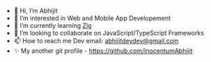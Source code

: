 - 👋 Hi, I’m Abhijit
- 👀 I’m interested in Web and Mobile App Developement
- 🌱 I’m currently learning [Zig](https://ziglang.org/)
- 💞️ I’m looking to collaborate on JavaScript/TypeScript Frameworks
- 📫 How to reach me 
     Dev email: abhijitdeydev@gmail.com
- ✨ My another git profile - https://github.com/InocentumAbhijit
<!---
AbhijitDeyDev/AbhijitDeyDev is a ✨ special ✨ repository because its `README.md` (this file) appears on your GitHub profile.
You can click the Preview link to take a look at your changes.
--->
